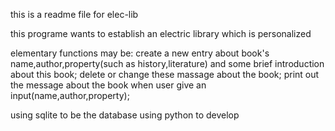 this is a readme file for elec-lib

this programe wants to establish an electric library which is personalized

elementary functions may be:
	create a new entry about book's name,author,property(such as history,literature) and some brief introduction about this book;
	delete or change these massage about the book;
	print out the message about the book when user give an input(name,author,property);

using sqlite to be the database
using python to develop
